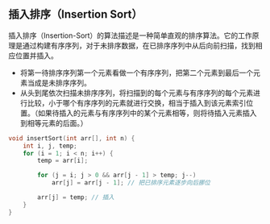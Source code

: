 ## 插入排序（Insertion Sort）
插入排序（Insertion-Sort）的算法描述是一种简单直观的排序算法。它的工作原理是通过构建有序序列，对于未排序数据，在已排序序列中从后向前扫描，找到相应位置并插入。


- 将第一待排序序列第一个元素看做一个有序序列，把第二个元素到最后一个元素当成是未排序序列。
- 从头到尾依次扫描未排序序列，将扫描到的每个元素与有序序列的每个元素进行比较，小于哪个有序序列的元素就进行交换，相当于插入到该元素索引位置。（如果待插入的元素与有序序列中的某个元素相等，则将待插入元素插入到相等元素的后面。）

```c++
void insertSort(int arr[], int n) {
	int i, j, temp;
	for (i = 1; i < n; i++) {
		temp = arr[i];

		for (j = i; j > 0 && arr[j - 1] > temp; j--)
			arr[j] = arr[j - 1]; // 把已排序元素逐步向后挪位

		arr[j] = temp; // 插入
	}
}

```